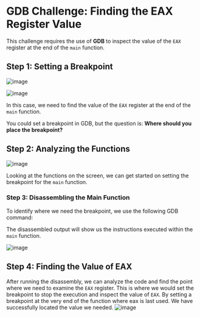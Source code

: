 # GDB Challenge: Finding the EAX Register Value

This challenge requires the use of **GDB** to inspect the value of the `EAX` register at the end of the `main` function.

## Step 1: Setting a Breakpoint

![image](https://github.com/user-attachments/assets/0611a4b5-a33b-4dd2-9eb2-4804e76e8c08)

![image](https://github.com/user-attachments/assets/0ddf1754-13c9-417f-89eb-d67017d3a367)

In this case, we need to find the value of the `EAX` register at the end of the `main` function. 

You could set a breakpoint in GDB, but the question is: **Where should you place the breakpoint?**

## Step 2: Analyzing the Functions

![image](https://github.com/user-attachments/assets/418c27ca-ebcd-41da-94bc-44439e044c17)

Looking at the functions on the screen, we can get started on setting the breakpoint for the `main` function. 

### Step 3: Disassembling the Main Function

To identify where we need the breakpoint, we use the following GDB command:

The disassembled output will show us the instructions executed within the `main` function.

![image](https://github.com/user-attachments/assets/fd7a0deb-da11-4ed0-978c-f314437cee4f)


## Step 4: Finding the Value of EAX

After running the disassembly, we can analyze the code and find the point where we need to examine the `EAX` register. This is where we would set the breakpoint to stop the execution and inspect the value of `EAX`.
By setting a breakpoint at the very end of the function where eax is last used. 
We have successfully located the value we needed.
![image](https://github.com/user-attachments/assets/d4b98389-6fc3-4739-916d-407c17755bf6)




